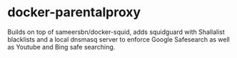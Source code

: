 # docker-parentalproxy

Builds on top of sameersbn/docker-squid, adds squidguard with Shallalist blacklists and a local dnsmasq server to enforce Google Safesearch as well as Youtube and Bing safe searching.
